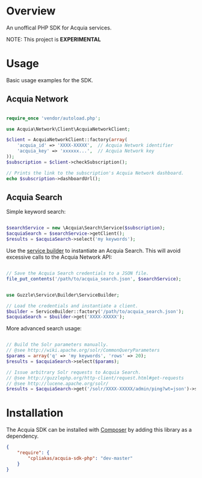 # Overview

An unoffical PHP SDK for Acquia services.

NOTE: This project is **EXPERIMENTAL**

# Usage

Basic usage examples for the SDK.

## Acquia Network

```php

require_once 'vendor/autoload.php';

use Acquia\Network\Client\AcquiaNetworkClient;

$client = AcquiaNetworkClient::factory(array(
    'acquia_id' => 'XXXX-XXXXX',  // Acquia Network identifier
    'acquia_key' => 'xxxxxx...',  // Acquia Network key
));
$subscription = $client->checkSubscription();

// Prints the link to the subscription's Acquia Network dashboard.
echo $subscription->dashboardUrl();

```

## Acquia Search

Simple keyword search:

```php

$searchService = new \Acquia\Search\Service($subscription);
$acquiaSearch = $searchService->getClient();
$results = $acquiaSearch->select('my keywords');

```

Use the [service builder](http://guzzlephp.org/webservice-client/using-the-service-builder.html)
to instantiate an Acquia Search. This will avoid excessive calls to the Acquia
Network API:

```php

// Save the Acquia Search credentials to a JSON file.
file_put_contents('/path/to/acquia_search.json', $searchService);

```

```php

use Guzzle\Service\Builder\ServiceBuilder;

// Load the credentials and instantiate a client.
$builder = ServiceBuilder::factory('/path/to/acquia_search.json');
$acquiaSearch = $builder->get('XXXX-XXXXX');

```

More advanced search usage:

```php

// Build the Solr parameters manually.
// @see http://wiki.apache.org/solr/CommonQueryParameters
$params = array('q' => 'my keywords', 'rows' => 20);
$results = $acquiaSearch->select($params);

// Issue arbitrary Solr requests to Acquia Search.
// @see http://guzzlephp.org/http-client/request.html#get-requests
// @see http://lucene.apache.org/solr/
$results = $acquiaSearch->get('/solr/XXXX-XXXXX/admin/ping?wt=json')->send()->json();

```

# Installation

The Acquia SDK can be installed with [Composer](http://getcomposer.org) by
adding this library as a dependency.

```json
{
    "require": {
        "cpliakas/acquia-sdk-php": "dev-master"
    }
}

```
